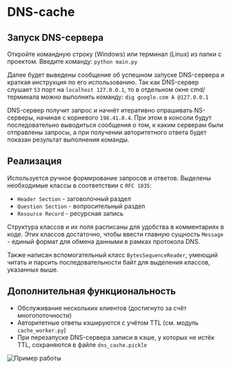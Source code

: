 # DNS-cache

Запуск DNS-сервера
-
Откройте командную строку (Windows) или терминал (Linux) из папки с проектом. Введите команду: 
```python main.py```

Далее будет выведены сообщение об успешном запуске DNS-сервера и краткая инструкция по его использованию. Так как DNS-сервер слушает ```53``` порт на ```localhost 127.0.0.1```, то в отдельном окне cmd/терминала можно выполнить команду:
```dig google.com A @127.0.0.1```

DNS-сервер получит запрос и начнёт итеративно опрашивать NS-серверы, начиная с корневого ```198.41.0.4```. При этом в консоли будут последовательно выводиться сообщения о том, к каким серверам были отправлены запросы, а при получении авторитетного ответа будет показан результат выполнения команды.

Реализация
-
Используется ручное формирование запросов и ответов. Выделены необходимые классы в соответствии с ```RFC 1035```:
- ```Header Section``` - заговолочный раздел
- ```Question Section``` - вопросительный раздел
- ```Resource Record``` - ресурсная запись

Структура классов и их поля расписаны для удобства в комментариях в коде. Этих классов достаточно, чтобы ввести главную сущность ```Message``` - единый формат для обмена данными в рамках протокола DNS.

Также написан вспомогательный класс ```BytesSequenceReader```, умеющий читать и парсить последовательности байт для выделения классов, указанных выше.

Дополнительная функциональность
-
- Обслуживание нескольких клиентов (достигнуто за счёт многопоточности)
- Авторитетные ответы кэшируются с учётом TTL (см. модуль ```cache_worker.py```)
- При перезапуске DNS-сервера записи в кэше, у которых не истёк TTL, сохраняются в файле ```dns_cache.pickle```

![Пример работы](/img/example.png)